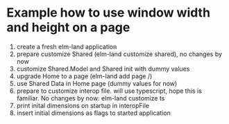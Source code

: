 # Example how to use window width and height on a page

1. create a fresh elm-land application
2. prepare customize Shared (elm-land customize shared), no changes by now
3. customize Shared.Model and Shared init with dummy values
4. upgrade Home to a page (elm-land add page /)
5. use Shared Data in Home page (dummy values for now)
6. prepare to customize interop file. will use typescript, hope this is familiar. No changes by now: elm-land customize ts
7. print inital dimensions on startup in interopFile
8. insert initial dimensions as flags to started application
